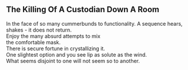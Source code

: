 The Killing Of A Custodian Down A Room
--------------------------------------
In the face of so many cummerbunds to functionality. A sequence hears,  
shakes - it does not return.  
Enjoy the many absurd attempts to mix  
the comfortable mask.  
There is secure fortune in crystallizing it.  
One slightest option and you see lip as solute as the wind.  
What seems disjoint to one will not seem so to another.  
